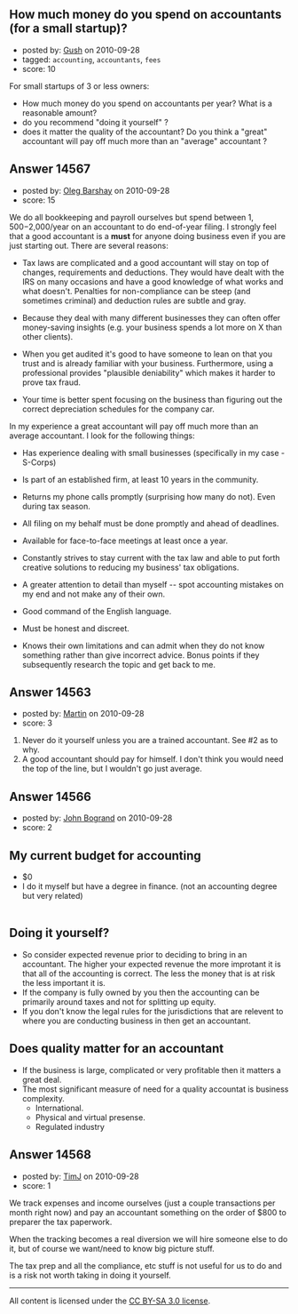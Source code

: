 ## How much money do you spend on accountants (for a small startup)?

- posted by: [Gush](https://stackexchange.com/users/-1/4512-gush) on 2010-09-28
- tagged: `accounting`, `accountants`, `fees`
- score: 10

For small startups of 3 or less owners:

 - How much money do you spend on accountants per year? What is a reasonable amount?
 - do you recommend "doing it yourself" ?
 - does it matter the quality of the accountant? Do you think a "great" accountant will pay off much more than an "average" accountant ?





## Answer 14567

- posted by: [Oleg Barshay](https://stackexchange.com/users/-1/1098-oleg-barshay) on 2010-09-28
- score: 15

We do all bookkeeping and payroll ourselves but spend between $1,500-$2,000/year on an accountant to do end-of-year filing.  I strongly feel that a good accountant is a **must** for anyone doing business even if you are just starting out.  There are several reasons:

* Tax laws are complicated and a good accountant will stay on top of changes, requirements and deductions. They would have dealt with the IRS on many occasions and have a good knowledge of what works and what doesn't.  Penalties for non-compliance can be steep (and sometimes criminal) and deduction rules are subtle and gray.

* Because they deal with many different businesses they can often offer money-saving insights (e.g. your business spends a lot more on X than other clients).  

* When you get audited it's good to have someone to lean on that you trust and is already familiar with your business.  Furthermore, using a professional provides "plausible deniability" which makes it harder to prove tax fraud.  

* Your time is better spent focusing on the business than figuring out the correct depreciation schedules for the company car.

In my experience a great accountant will pay off much more than an average accountant.  I look for the following things:

* Has experience dealing with small businesses (specifically in my case - S-Corps)

* Is part of an established firm, at least 10 years in the community.

* Returns my phone calls promptly (surprising how many do not).  Even during tax season.

* All filing on my behalf must be done promptly and ahead of deadlines.

* Available for face-to-face meetings at least once a year.

* Constantly strives to stay current with the tax law and able to put forth creative 
solutions to reducing my business' tax obligations.  

* A greater attention to detail than myself -- spot accounting mistakes on my end and not make any of their own.

* Good command of the English language.

* Must be honest and discreet.

* Knows their own limitations and can admit when they do not know something rather than give incorrect advice.  Bonus points if they subsequently research the topic and get back to me.




## Answer 14563

- posted by: [Martin](https://stackexchange.com/users/-1/4248-martin) on 2010-09-28
- score: 3

 1. Never do it yourself unless you are a trained accountant.  See #2 as to why.
 2. A good accountant should pay for himself.  I don't think you would need the top of the line, but I wouldn't go just average.  


## Answer 14566

- posted by: [John Bogrand](https://stackexchange.com/users/-1/3577-john-bogrand) on 2010-09-28
- score: 2


 My current budget for accounting
-
  - $0 
  - I do it myself but have a degree in finance. (not an accounting degree but very related) <br><br>

  Doing it yourself?  <br>
-
   - So consider expected revenue prior to deciding to bring in an accountant.  The higher your expected revenue the more improtant it is that all of the accounting is correct.  The less the money that is at risk the less important it is.  
   - If the company is fully owned by you then the accounting can be primarily around taxes and not for splitting up equity.
   - If you don't know the legal rules for the jurisdictions that are relevent to where you are conducting business in then get an accountant.   


Does quality matter for an accountant 
- 
  - If the business is large, complicated or very profitable then it matters a great deal.
  - The most significant measure of need for a quality accountat is business complexity.
    - International.
    - Physical and virtual presense.
    - Regulated industry
 


## Answer 14568

- posted by: [TimJ](https://stackexchange.com/users/-1/1172-timj) on 2010-09-28
- score: 1

We track expenses and income ourselves (just a couple transactions per month right now) and pay an accountant something on the order of $800 to preparer the tax paperwork.

When the tracking becomes a real diversion we will hire someone else to do it, but of course we want/need to know big picture stuff.

The tax prep and all the compliance, etc stuff is not useful for us to do and is a risk not worth taking in doing it yourself.







---

All content is licensed under the [CC BY-SA 3.0 license](https://creativecommons.org/licenses/by-sa/3.0/).
